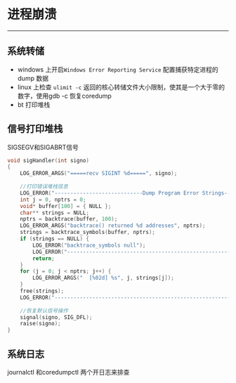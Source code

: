 # 进程崩溃
----
## 系统转储
- windows 上开启`Windows Error Reporting Service` 配置捕获特定进程的dump 数据
- linux 上检查 `ulimit -c` 返回的核心转储文件大小限制，使其是一个大于零的数字，使用gdb -c 恢复coredump 
- bt 打印堆栈

## 信号打印堆栈

SIGSEGV和SIGABRT信号
```cpp
void sigHandler(int signo) 
{
	LOG_ERROR_ARGS("=====recv SIGINT %d=====", signo);
	
	//打印错误堆栈信息
	LOG_ERROR("----------------------------Dump Program Error Strings-------------------------");
	int j = 0, nptrs = 0;
 	void* buffer[100] = { NULL };
 	char** strings = NULL;
 	nptrs = backtrace(buffer, 100);
 	LOG_ERROR_ARGS("backtrace() returned %d addresses", nptrs);
 	strings = backtrace_symbols(buffer, nptrs);
 	if (strings == NULL) {
  		LOG_ERROR("backtrace_symbols null");
  		LOG_ERROR("-------------------------------------------------------------------------------");
  		return;
 	}
 	for (j = 0; j < nptrs; j++) {
  		LOG_ERROR_ARGS("  [%02d] %s", j, strings[j]);
 	}
 	free(strings);
	LOG_ERROR("-------------------------------------------------------------------------------");
	
	//恢复默认信号操作
	signal(signo, SIG_DFL);
  	raise(signo);
}

```
## 系统日志
journalctl 和coredumpctl 两个开日志来排查